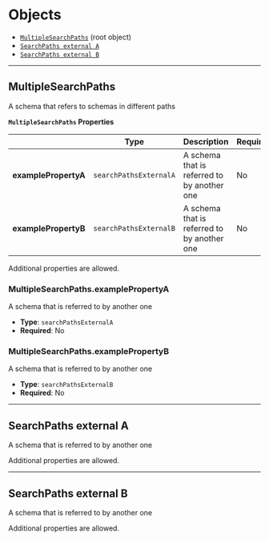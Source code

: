 # Objects
* [`MultipleSearchPaths`](#reference-multiplesearchpaths) (root object)
* [`SearchPaths external A`](#reference-searchpathsexternala)
* [`SearchPaths external B`](#reference-searchpathsexternalb)


---------------------------------------
<a name="reference-multiplesearchpaths"></a>
## MultipleSearchPaths

A schema that refers to schemas in different paths

**`MultipleSearchPaths` Properties**

|   |Type|Description|Required|
|---|---|---|---|
|**examplePropertyA**|`searchPathsExternalA`|A schema that is referred to by another one|No|
|**examplePropertyB**|`searchPathsExternalB`|A schema that is referred to by another one|No|

Additional properties are allowed.

### MultipleSearchPaths.examplePropertyA

A schema that is referred to by another one

* **Type**: `searchPathsExternalA`
* **Required**: No

### MultipleSearchPaths.examplePropertyB

A schema that is referred to by another one

* **Type**: `searchPathsExternalB`
* **Required**: No




---------------------------------------
<a name="reference-searchpathsexternala"></a>
## SearchPaths external A

A schema that is referred to by another one

Additional properties are allowed.




---------------------------------------
<a name="reference-searchpathsexternalb"></a>
## SearchPaths external B

A schema that is referred to by another one

Additional properties are allowed.


